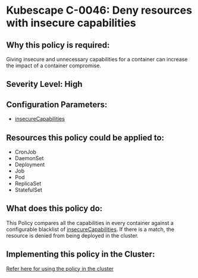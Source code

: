 # Kubescape C-0046: Deny resources with insecure capabilities

## Why this policy is required:
Giving insecure and unnecessary capabilities for a container can increase the impact of a container compromise.


## Severity Level: High

## Configuration Parameters:
* [insecureCapabilities](https://hub.armosec.io/docs/configuration_parameter_insecurecapabilities)

## Resources this policy could be applied to:
* CronJob
* DaemonSet
* Deployment
* Job
* Pod
* ReplicaSet
* StatefulSet

## What does this policy do:
This Policy compares all the capabilities in every container against a configurable blacklist of [insecureCapabilities](https://hub.armosec.io/docs/configuration_parameter_insecurecapabilities). If there is a match, the resource is denied from being deployed in the cluster.

## Implementing this policy in the Cluster:
[Refer here for using the policy in the cluster](https://github.com/kubescape/cel-admission-library#using-the-library)